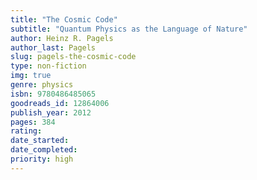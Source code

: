 ```yaml
---
title: "The Cosmic Code"
subtitle: "Quantum Physics as the Language of Nature"
author: Heinz R. Pagels
author_last: Pagels
slug: pagels-the-cosmic-code
type: non-fiction
img: true
genre: physics
isbn: 9780486485065
goodreads_id: 12864006
publish_year: 2012
pages: 384
rating: 
date_started:
date_completed:
priority: high
---
```

